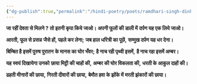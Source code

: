 ```yaml
---
{"dg-publish":true,"permalink":"/hindi-poetry/poets/ramdhari-singh-dinkar/neel-kusum/03-darpan/"}
---
```




**जा रहीं देवता से मिलने ?**
**तो इतनी कृपा किये जाओ।**
**अपनी फूलों की डाली में**
**दर्पण यह एक लिये जाओ।**

**आरती, फूल से प्रसन्न**
**जैसे हों, पहले कर लेना;**
**जब हाल धरित्री का पूछें,**
**सम्मुख दर्पण यह धर देना।**

**बिम्बित है इसमें पुरुष पुरातन**
**के मानस का घोर भँवर;**
**है नाच रही पृथ्वी इसमें,**
**है नाच रहा इसमें अम्बर।**

**यह स्वयं दिखायेगा उनको**
**छाया मिट्टी की चाहों की,**
**अम्बर की घोर विकलता की,**
**धरती के आकुल दाहों की।**

**ढहती मीनारों की छाया,**
**गिरती दीवारों की छाया,**
**बेमौत हवा के झोंके में**
**मरती झंकारों की छाया।**

